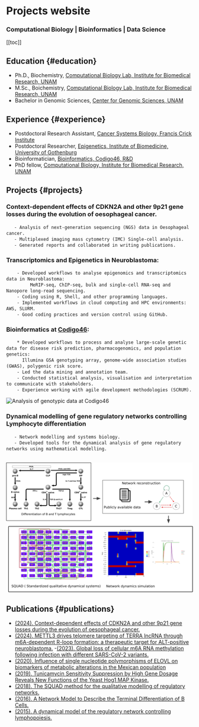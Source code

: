 # Projects website
### Computational Biology | Bioinformatics | Data Science

[[toc]]

## Education {#education}
* Ph.D., Biochemistry, [Computational Biology Lab, Institute for Biomedical Research, UNAM](https://www.linkedin.com/in/dr-luis-mendoza)
* M.Sc., Boichemistry, [Computational Biology Lab, Institute for Biomedical Research, UNAM](https://www.linkedin.com/in/dr-luis-mendoza)
* Bachelor in Genomic Sciences, [Center for Genomic Sciences, UNAM](https://www.ccg.unam.mx/en/about/)

## Experience {#experience}
* Postdoctoral Research Assistant, [Cancer Systems Biology, Francis Crick Institute](https://www.crick.ac.uk/research/labs/francesca-ciccarelli)
* Postdoctoral Researcher, [Epigenetics, Institute of Biomedicine, University of Gothenburg](https://www.gu.se/en/research/tanmoy-mondal)
* Bioinformatician, [Bioinformatics, Codigo46, R&D](http://linkedin.com/company/codigo46/)
* PhD fellow, [Computational Biology, Institute for Biomedical Research, UNAM](https://www.linkedin.com/in/dr-luis-mendoza)

## Projects {#projects}
### Context-dependent effects of CDKN2A and other 9p21 gene losses during the evolution of oesophageal cancer.
```
   - Analysis of next-generation sequencing (NGS) data in Oesophageal cancer.
   - Multiplexed imaging mass cytometry (IMC) Single-cell analysis.
   - Generated reports and collaborated in writing publications.
```
### Transcriptomics and Epigenetics in Neuroblastoma:
```
    - Developed workflows to analyse epigenomics and transcriptomics data in Neuroblastoma: 
         MeRIP-seq, ChIP-seq, bulk and single-cell RNA-seq and Nanopore long-read sequencing.
    - Coding using R, Shell, and other programming languages. 
    - Implemented workflows in cloud computing and HPC environments: AWS, SLURM.
    - Good coding practices and version control using GitHub.
```

### Bioinformatics at [Codigo46](http://linkedin.com/company/codigo46/): 
```
    * Developed workflows to process and analyse large-scale genetic data for disease risk prediction, pharmacogenomics, and population genetics: 
      Illumina GSA genotyping array, genome-wide association studies (GWAS), polygenic risk score.
    - Led the data mining and annotation team.
    - Conducted statistical analysis, visualisation and interpretation to communicate with stakeholders.
    - Experience working with agile development methodologies (SCRUM).
```
![Analysis of genotypic data at Codigo46](/images/codigo46_workflow.png)

### Dynamical modelling of gene regulatory networks controlling Lymphocyte differentiation
```
   - Network modelling and systems biology. 
   - Developed tools for the dynamical analysis of gene regulatory networks using mathematical modelling.
       
```
![Dynamical modeling of gene regulatory networks controlling Lymphocyte differentiation](/images/network_workflow.png)

## Publications {#publications}
- [(2024). Context-dependent effects of CDKN2A and other 9p21 gene losses during the evolution of oesophageal cancer.](https://www.biorxiv.org/content/10.1101/2024.01.24.576991v1)
- [(2024). METTL3 drives telomere targeting of TERRA lncRNA through m6A-dependent R-loop formation: a therapeutic target for ALT-positive neuroblastoma.]( https://doi.org/10.1093/nar/gkad1242)
-[(2023). Global loss of cellular m6A RNA methylation following infection with different SARS-CoV-2 variants.](https://www.genome.org/cgi/doi/10.1101/gr.276407.12)
- [(2020). Influence of single nucleotide polymorphisms of ELOVL on biomarkers of metabolic alterations in the Mexican population](https://doi.org/10.3390/nu12113389)
- [(2019). Tunicamycin Sensitivity Suppression by High Gene Dosage Reveals New Functions of the Yeast Hog1 MAP Kinase.](https://doi.org/10.3390/cells8070710)
- [(2018). The SQUAD method for the qualitative modelling of regulatory networks.](https://doi.org/10.1007/978-1-4939-8618-7_9)
- [(2016). A Network Model to Describe the Terminal Differentiation of B Cells.](https://doi.org/10.1371/journal.pcbi.1004696)
- [(2015). A dynamical model of the regulatory network controlling lymphopoiesis.](https://doi.org/10.1016/j.biosystems.2015.09.004)
